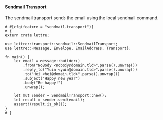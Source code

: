 #### Sendmail Transport

The sendmail transport sends the email using the local sendmail command.

```rust,no_run
# #[cfg(feature = "sendmail-transport")]
# {
extern crate lettre;

use lettre::transport::sendmail::SendmailTransport;
use lettre::{Message, Envelope, EmailAddress, Transport};

fn main() {
    let email = Message::builder()
        .from("NoBody <nobody@domain.tld>".parse().unwrap())
        .reply_to("Yuin <yuin@domain.tld>".parse().unwrap())
        .to("Hei <hei@domain.tld>".parse().unwrap())
        .subject("Happy new year")
        .body("Be happy!")
        .unwrap();

    let mut sender = SendmailTransport::new();
    let result = sender.send(email);
    assert!(result.is_ok());
}
# }
```
